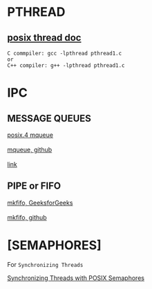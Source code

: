 # PTHREAD
## [posix thread doc](https://www.cs.cmu.edu/afs/cs/academic/class/15492-f07/www/pthreads.html)

```text
C commpiler: gcc -lpthread pthread1.c
or
C++ compiler: g++ -lpthread pthread1.c
```

# IPC
## MESSAGE QUEUES

[posix.4 mqueue](https://users.pja.edu.pl/~jms/qnx/help/watcom/clibref/mq_overview.html) <br />  
[mqueue, github](https://github.com/smitha1672/note/tree/master/cSkillTraning/linux_mqueue) <br />  
[link](https://stackoverflow.com/questions/3056307/how-do-i-use-mqueue-in-a-c-program-on-a-linux-based-system)

## PIPE or FIFO

[mkfifo, GeeksforGeeks](https://www.geeksforgeeks.org/named-pipe-fifo-example-c-program/) <br />  
[mkfifo, github](https://github.com/smitha1672/note/tree/master/cSkillTraning/linux/mkfifo) <br />  

# [SEMAPHORES]

For `Synchronizing Threads`

[Synchronizing Threads with POSIX Semaphores](http://www.csc.villanova.edu/~mdamian/threads/posixsem.html)



